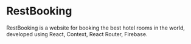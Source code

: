 # RestBooking
RestBooking is a website for booking the best hotel rooms in the world, developed using React, Context, React Router, Firebase.
